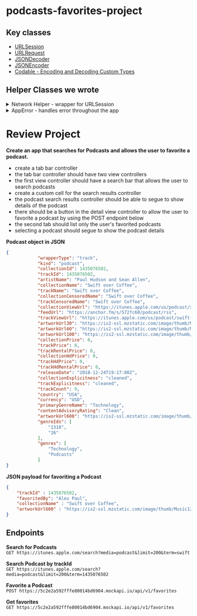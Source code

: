 # podcasts-favorites-project

## Key classes 

- [URLSession](https://developer.apple.com/documentation/foundation/urlsession)  
- [URLRequest](https://developer.apple.com/documentation/foundation/urlrequest)  
- [JSONDecoder](https://developer.apple.com/documentation/foundation/jsondecoder)  
- [JSONEncoder](https://developer.apple.com/documentation/foundation/jsonencoder)  
- [Codable - Encoding and Decoding Custom Types](https://developer.apple.com/documentation/foundation/archives_and_serialization/encoding_and_decoding_custom_types)

## Helper Classes we wrote 

<details> 
	<summary>Network Helper - wrapper for URLSession</summary>
	
```swift 
import Foundation

enum HTTPMethod: String {
    case get = "GET"
    case post = "POST"
}

class NetworkHelper {

    // MARK: - Static Properties

    static let manager = NetworkHelper()

    // MARK: - Internal Properties

    func performDataTask(withUrl url: URL,
                         andHTTPBody body: Data? = nil,
                         andMethod httpMethod: HTTPMethod,
                         completionHandler: @escaping ((Result<Data, AppError>) -> Void)) {
        var request = URLRequest(url: url)
        request.httpMethod = httpMethod.rawValue
        request.httpBody = body
        request.addValue("application/json", forHTTPHeaderField: "Content-Type")

        urlSession.dataTask(with: request) { (data, response, error) in
            DispatchQueue.main.async {
                guard let data = data else {
                    completionHandler(.failure(.noDataReceived))
                    return
                }

                guard let response = response as? HTTPURLResponse, (200...299) ~= response.statusCode else {
                    completionHandler(.failure(.badStatusCode))
                    return
                }

                if let error = error {
                    let error = error as NSError
                    if error.domain == NSURLErrorDomain && error.code == NSURLErrorNotConnectedToInternet {
                        completionHandler(.failure(.noInternetConnection))
                        return
                    } else {
                        completionHandler(.failure(.other(rawError: error)))
                        return
                    }
                }
                completionHandler(.success(data))
            }
            }.resume()
    }

    // MARK: - Private Properties and Initializers

    private let urlSession = URLSession(configuration: URLSessionConfiguration.default)

    private init() {}
}
```

</details> 


<details> 
	<summary>AppError - handles error throughout the app</summary>
	
```swift 
import Foundation

enum AppError: Error {
    case unauthenticated
    case invalidJSONResponse
    case couldNotParseJSON(rawError: Error)
    case noInternetConnection
    case badURL
    case badStatusCode
    case noDataReceived
    case notAnImage
    case other(rawError: Error)
}
```

</details> 


# Review Project

**Create an app that searches for Podcasts and allows the user to favorite a podcast.**  

- create a tab bar controller
- the tab bar controller should have two view controllers 
- the first view controller should have a search bar that allows the user to search podcasts
- create a custom cell for the search results controller
- the podcast search results controller should be able to segue to show details of the podcast
- there should be a button in the detail view controller to allow the user to favorite a podcast by using the POST endpoint below
- the second tab should list only the user's favorited podcasts 
- selecting a podcast should segue to show the podcast details

**Podcast object in JSON**   
```json 
{
            "wrapperType": "track",
            "kind": "podcast",
            "collectionId": 1435076502,
            "trackId": 1435076502,
            "artistName": "Paul Hudson and Sean Allen",
            "collectionName": "Swift over Coffee",
            "trackName": "Swift over Coffee",
            "collectionCensoredName": "Swift over Coffee",
            "trackCensoredName": "Swift over Coffee",
            "collectionViewUrl": "https://itunes.apple.com/us/podcast/swift-over-coffee/id1435076502?mt=2&uo=4",
            "feedUrl": "https://anchor.fm/s/572fc68/podcast/rss",
            "trackViewUrl": "https://itunes.apple.com/us/podcast/swift-over-coffee/id1435076502?mt=2&uo=4",
            "artworkUrl30": "https://is2-ssl.mzstatic.com/image/thumb/Music124/v4/3e/dc/7a/3edc7a05-9398-a4a9-ba2b-21587d6a0017/source/30x30bb.jpg",
            "artworkUrl60": "https://is2-ssl.mzstatic.com/image/thumb/Music124/v4/3e/dc/7a/3edc7a05-9398-a4a9-ba2b-21587d6a0017/source/60x60bb.jpg",
            "artworkUrl100": "https://is2-ssl.mzstatic.com/image/thumb/Music124/v4/3e/dc/7a/3edc7a05-9398-a4a9-ba2b-21587d6a0017/source/100x100bb.jpg",
            "collectionPrice": 0,
            "trackPrice": 0,
            "trackRentalPrice": 0,
            "collectionHdPrice": 0,
            "trackHdPrice": 0,
            "trackHdRentalPrice": 0,
            "releaseDate": "2018-12-24T19:17:00Z",
            "collectionExplicitness": "cleaned",
            "trackExplicitness": "cleaned",
            "trackCount": 9,
            "country": "USA",
            "currency": "USD",
            "primaryGenreName": "Technology",
            "contentAdvisoryRating": "Clean",
            "artworkUrl600": "https://is2-ssl.mzstatic.com/image/thumb/Music124/v4/3e/dc/7a/3edc7a05-9398-a4a9-ba2b-21587d6a0017/source/600x600bb.jpg",
            "genreIds": [
                "1318",
                "26"
            ],
            "genres": [
                "Technology",
                "Podcasts"
            ]
}
```

**JSON payload for favoriting a Podcast**  
```json 
{
	"trackId" : 1435076502, 
	"favoritedBy": "Alex Paul", 
	"collectionName" : "Swift over Coffee",
	"artworkUrl600" : "https://is2-ssl.mzstatic.com/image/thumb/Music124/v4/3e/dc/7a/3edc7a05-9398-a4a9-ba2b-21587d6a0017/source/600x600bb.jpg"
}
```

## Endpoints 

**Search for Podcasts**  
```GET https://itunes.apple.com/search?media=podcast&limit=200&term=swift```

**Search Podcast by trackId**  
```GET https://itunes.apple.com/search?media=podcast&limit=200&term=1435076502```   

**Favorite a Podcast**  
```POST https://5c2e2a592fffe80014bd6904.mockapi.io/api/v1/favorites```  

**Get favorites**   
```GET https://5c2e2a592fffe80014bd6904.mockapi.io/api/v1/favorites```   
